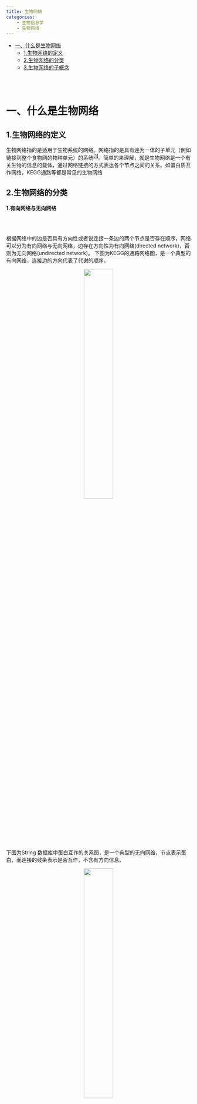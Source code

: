 ```yaml
---
title: 生物网络
categories:
	- 生物信息学
	- 生物网络
---
```


* [一、什么是生物网络](#一什么是生物网络)
  * [1\.生物网络的定义](#1生物网络的定义)
  * [2\.生物网络的分类](#2生物网络的分类)
  * [3\.生物网络的子概念](#3生物网络的子概念)
  
<br></br>

# 一、什么是生物网络

## 1.生物网络的定义


生物网络指的是适用于生物系统的网络。网络指的是具有连为一体的子单元（例如链接到整个食物网的物种单元）的系统<sup>[[1]](https://zh.wikipedia.org/wiki/%E7%94%9F%E7%89%A9%E7%BD%91%E7%BB%9C)</sup>。简单的来理解，就是生物网络是一个有关生物的信息的载体，通过网络链接的方式表达各个节点之间的关系。如蛋白质互作网络，KEGG通路等都是常见的生物网络

## 2.生物网络的分类


**1.有向网络与无向网络**

<br></br>

根据网络中的边是否具有方向性或者说连接一条边的两个节点是否存在顺序，网络可以分为有向网络与无向网络，边存在方向性为有向网络(directed network)，否则为无向网络(undirected network)。
下图为KEGG的通路网络图，是一个典型的有向网络，连接边的方向代表了代谢的顺序。

<div align=center><img src=https://user-images.githubusercontent.com/102901955/166651208-0a88d139-b90a-46c3-829d-4a164d5d1602.png width=40% /></div>


下图为String 数据库中蛋白互作的关系图，是一个典型的无向网络，节点表示蛋白，而连接的线条表示是否互作，不含有方向信息。
  
<div align=center><img src=https://user-images.githubusercontent.com/102901955/166651669-638d6cb8-279b-40d5-8df4-82cdfa095985.png width=40% /></div>

<br></br>

**2.加权网络与等权网络**

<br></br>

加权网络指网络中的每条边都被赋予相应的数值。所赋予的数值称为边的权重。权重可以用来描述节点间的距离，相关程度，稳定程度。String蛋白互作网络就是一个加权网络，他的边表示两个节点直接互作的得分。

如果网络中各边之间没有区别，可以认为各边的权重相等，称为等权网络或无权网络

<br></br>

**3.二分网络**

<br></br>

如果网络中的节点可分为两个互不相交的集合，而所有的边都建立在来自不同集合的节点之间，则称这样的网络为二分网络。下图是一个二分网络的例子

<div align=center><img src=https://user-images.githubusercontent.com/102901955/166682187-d89e8481-abe4-4c47-a1e3-b915e31be598.png width=40% /></div>

<br></br>

## 3.生物网络的子概念

<br></br>

为了解释下面几个概念我们用一个简单的网络图作为例子

<div align=center> <img src = https://user-images.githubusercontent.com/102901955/166682829-2c72d3ae-51d9-43fa-9fce-97012de5d9b2.png /> </div>

<br></br>

**1.节点的度(degree)**

<br></br>

又称为连通度，关联度。节点度是指和该节点相关联的边的条数。

特别地，对于有向图，

节点的入度 是指进入该节点的边的条数；

节点的出度是指从该节点出发的边的条数。

如上图 `A` 的度数为2，`B`，`C` 的度数为 1
  
<br></br>

**2.最短路径**  

<br></br>

指连接两个节点之间经过最少的边的路径。

如上图中 `A` 节点到 `B` 的最短路径为 `A-B` ， 而 `B` 节点到 `C` 节点的最短路径为 `B-C` 。  

<br></br>

**3.节点的介数**   

<br></br>

节点的介数是用于描述一个节点在网络中的重要程度的参数。某一节点在网络中越重要，则其介数越大。

其计算公式为

<img src =https://user-images.githubusercontent.com/102901955/166685241-d931e15b-54f3-417a-89cf-05e858f26885.png width=20% />

其中 B<sub>i</sub> 即为节点 `i` 的介数，如 B<sub>A</sub> 为上图中 A 节点的介数。

**n<sub>k,j</sub>** 表示为 `k` ，`j` 节点之间的最短路径的数量。 **n<sub>k,j(i)</sub>** 表示为 `k` ， `j` 节点最短路径中含有 `i` 节点的数量。

如上图中 显然可以看出 `A` 节点是整个网络中最重要的。其介数为 

<img src =https://user-images.githubusercontent.com/102901955/166689035-59e8c4f1-99b8-45e1-ba3f-7ca92336658d.png width=50% />

同理可计算出 `B` ， `C` 节点的节度均为 2 。 表明 `A` 节点的重要程度大于 `B` ， `C` 节点。

<br></br>

**4.聚类系数(clustering coefficient, CC)**

<br></br>

聚类系数用于衡量节点的密集程度。

在无向网络中，节点 `v` 的聚类系数 CC<sub>v</sub> 的表达公式为  <img src="http://chart.googleapis.com/chart?cht=tx&chl=CC_{v} = \frac{n}{C_{k}^{2}} = \frac{2n}{k(k-1)}" style="border:none;">

其中 n 表示 节点v 的所有 k 个邻居节点之间边的数量。n 的最大值可以由 C<sub>k</sub><sup>2</sup> = k(k-1)/2 计算出。其含义为在所有 k 个邻居节点中， 选出2个相连的节点的所有可能数量。
故可以得到 CC<sub>v</sub> 的取值落在 \[0, 1\] 之间。

以下图为例。

![image](https://user-images.githubusercontent.com/102901955/166695151-865f3ca3-91ac-441f-a624-a579b6aaa850.png)

节点 A 的聚类系数  <img src="http://chart.googleapis.com/chart?cht=tx&chl=CC_{A}  = \frac{2}{3(3-1)} = \frac{1}{3}" >

在有向网络中，节点 `v` 的聚类系数 CC<sub>v</sub> 的表达公式为 <img src="http://chart.googleapis.com/chart?cht=tx&chl=CC_{v} = \frac{n}{P_{k_{out}}^{2}} = \frac{n}{k_{out}(k_{out}-1)}" style="border:none;">

其中 k<sub>out</sub> 为 v 节点的出度，n 表示 v 所有指向的节点彼此之间存在的边数。因为有方向差别，不同方向的节点算两条边，故用的是排列而不是组合。

以下图为例

![image](https://user-images.githubusercontent.com/102901955/166705407-db0f21e5-357f-48b6-ba3d-9ebbef6ef265.png)

图中 计算 A 节点的聚类系数。 节点 A 连接了三个节点 `{B, C, F}` ， 所以 n 为 3 ，其中`{B, C, F}` 相连接的边有 `{[B → C], [C → B], [C → F]}` 共 3 条 故 k<sub>out</sub> 为 3

A 的聚类系数 <img src="http://chart.googleapis.com/chart?cht=tx&chl=CC_{A}  = \frac{3}{3(3-1)} = \frac{1}{2}" >


<br></br>

**5.度分布**

<br></br>

度分布指的是整个网络中各个点的度数量的概率分布。

例如 P{k = k<sub>i</sub>} 表示的是在某一网络中，度为 k<sub>i</sub> 的节点的出现概率。 
 





























